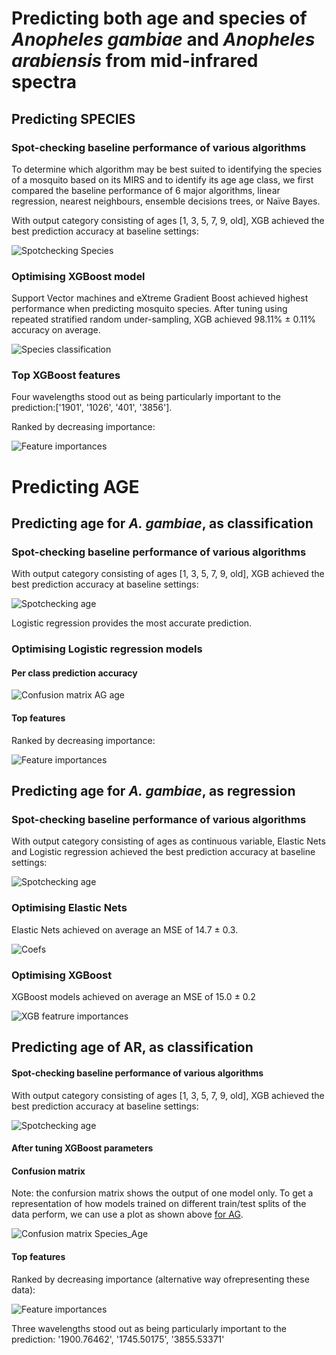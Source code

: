 Predicting both age and species of *Anopheles gambiae* and *Anopheles arabiensis* from mid-infrared spectra
===========================================================================================================

Predicting SPECIES
------------------

### Spot-checking baseline performance of various algorithms

To determine which algorithm may be best suited to identifying the species of a mosquito based on its MIRS and to identify its age age class, we first compared the baseline performance of 6 major algorithms, linear regression, nearest neighbours, ensemble decisions trees, or Naïve Bayes.

With output category consisting of ages [1, 3, 5, 7, 9, old], XGB achieved the best prediction accuracy at baseline settings:

![Spotchecking Species](./plots/spot_check_species_rus.png)

### Optimising XGBoost model

Support Vector machines and eXtreme Gradient Boost achieved highest performance when predicting mosquito species. After tuning using repeated stratified random under-sampling, XGB achieved 98.11% ± 0.11% accuracy on average.

![Species classification](plots/xgb_sp_per_class_acc_distrib.png)

### Top XGBoost features

Four wavelengths stood out as being particularly important to the prediction:['1901', '1026', '401', '3856'].

Ranked by decreasing importance:

![Feature importances](plots/xgb_sp_feat_imp.png)

Predicting AGE
==============

Predicting age for *A. gambiae*, as classification
--------------------------------------------------

### Spot-checking baseline performance of various algorithms

With output category consisting of ages [1, 3, 5, 7, 9, old], XGB achieved the best prediction accuracy at baseline settings:

![Spotchecking age](plots/spot_check_age_rus_AG.png)

Logistic regression provides the most accurate prediction.

### Optimising Logistic regression models

#### Per class prediction accuracy

![Confusion matrix AG age](plots/lr_AG_age_per_class_acc_distrib.png)

#### Top features

Ranked by decreasing importance:

![Feature importances](plots/lr_AG_age_feat_imp.png)

Predicting age for *A. gambiae*, as regression
----------------------------------------------

### Spot-checking baseline performance of various algorithms

With output category consisting of ages as continuous variable, Elastic Nets and Logistic regression achieved the best prediction accuracy at baseline settings:

![Spotchecking age](plots/spot_check_real_age.png)

### Optimising Elastic Nets

Elastic Nets achieved on average an MSE of 14.7 ± 0.3.

![Coefs](plots/enet_coef_ag_real_age.png)

### Optimising XGBoost

XGBoost models achieved on average an MSE of 15.0 ± 0.2

![XGB featrure importances](./plots/xgb_ag_real_age_feat_imp.png)

Predicting age of AR, as classification
---------------------------------------

#### Spot-checking baseline performance of various algorithms

With output category consisting of ages [1, 3, 5, 7, 9, old], XGB achieved the best prediction accuracy at baseline settings:

![Spotchecking age](plots/spot_check_age_rus_AR.png)

#### After tuning XGBoost parameters

#### Confusion matrix

Note: the confursion matrix shows the output of one model only. To get a representation of how models trained on different train/test splits of the data perform, we can use a plot as shown above [for AG](plots/lr_AG_age_per_class_acc_distrib.png).

![Confusion matrix Species_Age](plots/xgb_CM_age_rus_AR.png)

#### Top features

Ranked by decreasing importance (alternative way ofrepresenting these data):

![Feature importances](plots/xgb_feat_imp_age_rus_AR.png)

Three wavelengths stood out as being particularly important to the prediction: '1900.76462', '1745.50175', '3855.53371'